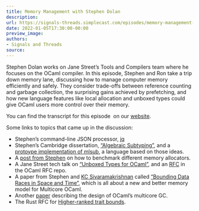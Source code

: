 ```yaml
---
title: Memory Management with Stephen Dolan
description:
url: https://signals-threads.simplecast.com/episodes/memory-management-with-stephen-dolan-VnWeJYgk
date: 2022-01-05T17:30:00-00:00
preview_image:
authors:
- Signals and Threads
source:
---
```


<p>Stephen Dolan works on Jane Street’s Tools and Compilers team where he focuses on the OCaml compiler. In this episode, Stephen and Ron take a trip down memory lane, discussing how to manage computer memory efficiently and safely. They consider trade-offs between reference counting and garbage collection, the surprising gains achieved by prefetching, and how new language features like local allocation and unboxed types could give OCaml users more control over their memory.</p><p>You can find the transcript for this episode &nbsp;on our <a href="https://signalsandthreads.com/memory-management" target="_blank">website</a>.</p><p>Some links to topics that came up in the discussion:</p><ul><li>Stephen’s command-line JSON processor, <a href="https://github.com/stedolan/jq">jq</a></li><li>Stephen’s Cambridge dissertation, <a href="https://www.cs.tufts.edu/~nr/cs257/archive/stephen-dolan/thesis.pdf">“Algebraic Subtyping”</a>, and a <a href="https://github.com/stedolan/mlsub">protoype implementation of mlsub</a>, a language based on those ideas.</li><li>A <a href="https://blog.janestreet.com/memory-allocator-showdown/">post from Stephen</a> on how to benchmark different memory allocators.</li><li>A Jane Street tech talk on <a href="https://www.janestreet.com/tech-talks/unboxed-types-for-ocaml/">“Unboxed Types for OCaml”</a>, and an <a href="https://github.com/ocaml/RFCs/blob/881b220adc1f358ab15f7743d5cd764222ab7d30/rfcs/unboxed-types.md">RFC</a> in the OCaml RFC repo.</li><li>A paper from Stephen and <a href="https://kcsrk.info/">KC Sivaramakrishnan</a> called <a href="https://kcsrk.info/papers/pldi18-memory.pdf">“Bounding Data Races in Space and Time”</a>, which is all about a new and better memory model for Multicore OCaml.</li><li>Another <a href="https://arxiv.org/pdf/2004.11663.pdf">paper</a> describing the design of OCaml’s multicore GC.</li><li>The Rust RFC for <a href="https://rust-lang.github.io/rfcs/0387-higher-ranked-trait-bounds.html">Higher-ranked trait bounds</a>.</li></ul>


